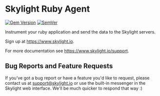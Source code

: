 # Skylight Ruby Agent
[![Gem Version](https://badge.fury.io/rb/skylight.svg)](https://badge.fury.io/rb/skylight)
[![SemVer](https://api.dependabot.com/badges/compatibility_score?dependency-name=skylight&package-manager=bundler&version-scheme=semver)](https://dependabot.com/compatibility-score.html?dependency-name=skylight&package-manager=bundler&version-scheme=semver)

Instrument your ruby application and send the data to the Skylight
servers.

Sign up at https://www.skylight.io.

For more documentation see https://www.skylight.io/support.


## Bug Reports and Feature Requests

If you've got a bug report or have a feature you'd like to request, please contact us at support@skylight.io or use the built-in messenger in the Skylight web interface. We'll be much quicker to respond that way :)

